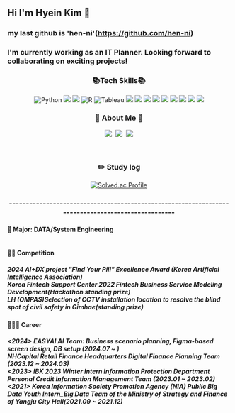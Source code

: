 ## Hi I'm Hyein Kim 👋 
### my last github is 'hen-ni'(https://github.com/hen-ni)
### I'm currently working as an IT Planner. Looking forward to collaborating on exciting projects!


<h3 align="center"> 📚Tech Skills📚 </h3>
<div align=center>     
    <img alt="Python" src="https://img.shields.io/badge/python%20-%2314354C.svg?&style=flat-square&logo=python&logoColor=white"/>
    <img src="https://img.shields.io/badge/Anaconda-44A833?style=flat-square&logo=Anaconda&logoColor=white"/>
    <img src="https://img.shields.io/badge/django-092E20?style=flat-square&logo=django&logoColor=white"/>
    <img alt="R" src="https://img.shields.io/badge/R-276DC3?style=flat-square&logo=R&logoColor=white"/> 
    <img alt="Tableau" src="https://img.shields.io/badge/Tableau-E97627?style=flat-square&logo=Tableau&logoColor=white"> 
    <img src="https://img.shields.io/badge/oracle-F80000?style=flat-square&logo=oracle&logoColor=white">
    <img src="https://img.shields.io/badge/mysql-4479A1?style=flat-square&logo=mysql&logoColor=white">
    <img src="https://img.shields.io/badge/JAVA-007396?style=flat-square&logo=java&logoColor=white">
    <img src="https://img.shields.io/badge/Spring-6DB33F?style=flat-square&logo=Spring&logoColor=white">
    <img src="https://img.shields.io/badge/Flutter-02569B?style=flat-square&logo=flutter&logoColor=white"/>
    <img src="https://img.shields.io/badge/HTML5-E34F26?style=flat-square&logo=html5&logoColor=white"/>
    <img src="https://img.shields.io/badge/CSS3-1572B6?style=flat-square&logo=css3&logoColor=white"/>
    <img src="https://img.shields.io/badge/Postman-FF6C37?style=flat-square&logo=Postman&logoColor=white"/>
    <img src="https://img.shields.io/badge/GitHub-181717?style=flat-square&logo=GitHub&logoColor=white"/>


<h3 align="center">🌈 About Me 🌈</h3>
<p align="center">
  <a href="[https://https://henni.tistory.com/category/](https://henni.tistory.com/)"><img src="https://img.shields.io/badge/Tech%20Blog-11B48A?style=flat-square&logo=Vimeo&logoColor=white&link=https://velog.io/@hyeinisfree"/></a>&nbsp
  <a href="https://www.instagram.com/hen._.ni/"><img src="https://img.shields.io/badge/Instagram-E4405F?style=flat-square&logo=Instagram&logoColor=white&link=https://www.instagram.com/hye_inisfree/"/></a>&nbsp
  <a href="mailto:henni07580@gmail.com"><img src="https://img.shields.io/badge/Gmail-d14836?style=flat-square&logo=Gmail&logoColor=white&link=kimhyein7110@gmail.com"/></a>
</p>
</br>

### :pencil2: Study log
[![Solved.ac Profile](http://mazassumnida.wtf/api/generate_badge?boj=haein0758)](https://solved.ac/haein0758)

</h1>

### --------------------------------------------------------------------------------------------------

<h4 align = "left">🌱 Major: DATA/System Engineering </br></br>
    
<h4 align = "left">🌱🌱 Competition</br>
<h5 align = "left">
2024 AI+DX project "Find Your Pill" Excellence Award (Korea Artificial Intelligence Association)</br> 
Korea Fintech Support Center 2022 Fintech Business Service Modeling Development(Hackathon standing prize)</br>
LH (OMPAS)Selection of CCTV installation location to resolve the blind spot of civil safety in Gimhae(standing prize)</br></h5>
    
<h4 align = "left">🌱🌱🌱 Career</br>
<h5 align = "left">
<2024> 
    EASYAI AI Team: Business scenario planning, Figma-based screen design, DB setup (2024.07 ~ )</br>
    NHCapital Retail Finance Headquarters Digital Finance Planning Team  (2023.12 ~ 2024.03)</br>
<2023> IBK 2023 Winter Intern Information Protection Department Personal Credit Information Management Team  (2023.01 ~ 2023.02)</br>
<2021> Korea Information Society Promotion Agency (NIA) Public Big Data Youth Intern_Big Data Team of the Ministry of Strategy and Finance of Yangju City Hall(2021.09 ~ 2021.12)
  
    
<p>
</h3>
<br>
